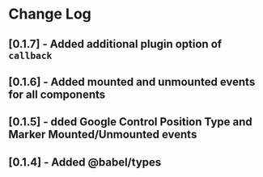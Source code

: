 # Change Log

## [0.1.7] - Added additional plugin option of `callback`

## [0.1.6] - Added mounted and unmounted events for all components

## [0.1.5] - dded Google Control Position Type and Marker Mounted/Unmounted events

## [0.1.4] - Added @babel/types
